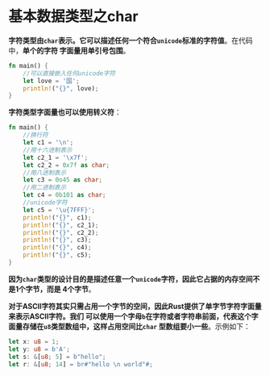 基本数据类型之char
================================================================================
**字符类型由`char`表示。它可以描述任何一个符合`unicode`标准的字符值**。在代码中，**单个的字符
字面量用单引号包围**。
```rust
fn main() {
    //可以直接嵌入任何unicode字符
    let love = '国';
    println!("{}", love);
}
```
**字符类型字面量也可以使用转义符**：
```rust
fn main() {
    //换行符
    let c1 = '\n';
    //用十六进制表示
    let c2_1 = '\x7f';
    let c2_2 = 0x7f as char;
    //用八进制表示
    let c3 = 0o45 as char;
    //用二进制表示
    let c4 = 0b101 as char;
    //unicode字符
    let c5 = '\u{7FFF}';
    println!("{}", c1);
    println!("{}", c2_1);
    println!("{}", c2_2);
    println!("{}", c3);
    println!("{}", c4);
    println!("{}", c5);
}
```
**因为`char`类型的设计目的是描述任意一个`unicode`字符，因此它占据的内存空间不是1个字节，而是
4个字节**。

**对于ASCII字符其实只需占用一个字节的空间，因此Rust提供了单字节字符字面量来表示ASCII字符。我们
可以使用一个字母`b`在字符或者字符串前面，代表这个字面量存储在`u8`类型数组中，这样占用空间比`char`
型数组要小一些**。示例如下：
```rust
let x: u8 = 1;
let y: u8 = b'A';
let s: &[u8; 5] = b"hello";
let r: &[u8; 14] = br#"hello \n world"#;
```
